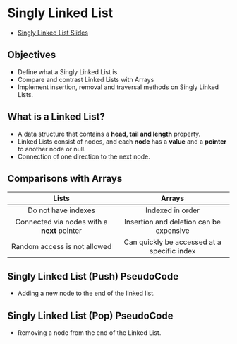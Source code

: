 # Singly Linked List

- [Singly Linked List Slides](https://nlbsg.udemy.com/course/js-algorithms-and-data-structures-masterclass/learn/lecture/8344202#reviews)

## Objectives

- Define what a Singly Linked List is.
- Compare and contrast Linked Lists with Arrays
- Implement insertion, removal and traversal methods on Singly Linked Lists.

## What is a Linked List?

- A data structure that contains a **head, tail and length** property.
- Linked Lists consist of nodes, and each **node** has a **value** and a **pointer** to another node or null.
- Connection of one direction to the next node.

## Comparisons with Arrays

|                    Lists                    |                   Arrays                    |
| :-----------------------------------------: | :-----------------------------------------: |
|             Do not have indexes             |              Indexed in order               |
| Connected via nodes with a **next** pointer |   Insertion and deletion can be expensive   |
|        Random access is not allowed         | Can quickly be accessed at a specific index |

## Singly Linked List (Push) PseudoCode

- Adding a new node to the end of the linked list.

## Singly Linked List (Pop) PseudoCode

- Removing a node from the end of the Linked List.


